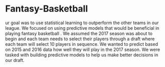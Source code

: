 # Fantasy-Basketball
 ur  goal  was to use statistical learning to outperform the other teams in our league. We  focused on using  predictive models that would be beneficial in playing fantasy basketball . We assumed the  2017 season  was about to begin and each team  needs  to select their players through a draft where each team will select 10 players in sequence.  We wanted to predict based on 2015 and 2016 data how well they will play in the 2017 season. We were  tasked  with building predictive models to help us make better decisions in our draft. 
